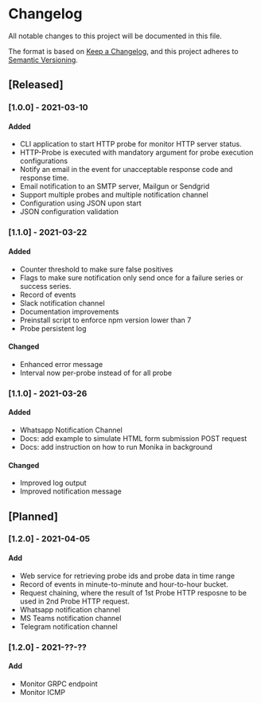 # Changelog

All notable changes to this project will be documented in this file.

The format is based on [Keep a Changelog](https://keepachangelog.com/en/1.0.0/),
and this project adheres to [Semantic Versioning](https://semver.org/spec/v2.0.0.html).

## [Released]

### [1.0.0] - 2021-03-10

#### Added

- CLI application to start HTTP probe for monitor HTTP server status.
- HTTP-Probe is executed with mandatory argument for probe execution configurations
- Notify an email in the event for unacceptable response code and response time.
- Email notification to an SMTP server, Mailgun or Sendgrid
- Support multiple probes and multiple notification channel
- Configuration using JSON upon start
- JSON configuration validation

### [1.1.0] - 2021-03-22

#### Added

- Counter threshold to make sure false positives
- Flags to make sure notification only send once for a failure series or success series.
- Record of events
- Slack notification channel
- Documentation improvements
- Preinstall script to enforce npm version lower than 7
- Probe persistent log

#### Changed

- Enhanced error message
- Interval now per-probe instead of for all probe

### [1.1.0] - 2021-03-26

#### Added

- Whatsapp Notification Channel
- Docs: add example to simulate HTML form submission POST request
- Docs: add instruction on how to run Monika in background

#### Changed

- Improved log output
- Improved notification message

## [Planned]

### [1.2.0] - 2021-04-05

#### Add

- Web service for retrieving probe ids and probe data in time range
- Record of events in minute-to-minute and hour-to-hour bucket.
- Request chaining, where the result of 1st Probe HTTP resposne to be used in 2nd Probe HTTP request.
- Whatsapp notification channel
- MS Teams notification channel
- Telegram notification channel

### [1.2.0] - 2021-??-??

#### Add

- Monitor GRPC endpoint
- Monitor ICMP
